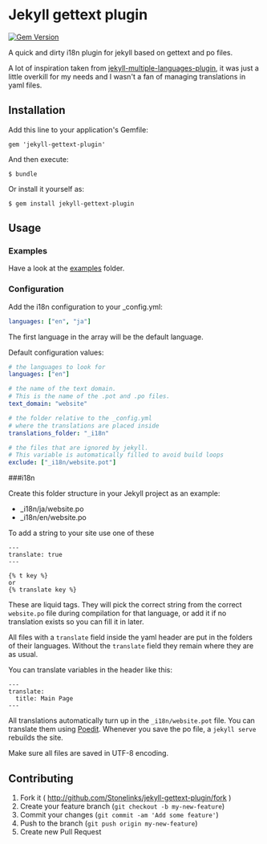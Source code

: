 # Jekyll gettext plugin

[![Gem Version](https://badge.fury.io/rb/jekyll-gettext-plugin.svg)](https://badge.fury.io/rb/jekyll-gettext-plugin)

A quick and dirty i18n plugin for jekyll based on gettext and po files.

A lot of inspiration taken from [jekyll-multiple-languages-plugin](https://github.com/screeninteraction/jekyll-multiple-languages-plugin), it was just a little overkill for my needs and I wasn't a fan of managing translations in yaml files.

## Installation

Add this line to your application's Gemfile:

    gem 'jekyll-gettext-plugin'

And then execute:

    $ bundle

Or install it yourself as:

    $ gem install jekyll-gettext-plugin

## Usage

### Examples

Have a look at the [examples](examples) folder.

### Configuration

Add the i18n configuration to your _config.yml:

```yaml
languages: ["en", "ja"]
```

The first language in the array will be the default language.

Default configuration values:

```yaml
# the languages to look for
languages: ["en"]

# the name of the text domain.
# This is the name of the .pot and .po files.
text_domain: "website"

# the folder relative to the _config.yml
# where the translations are placed inside
translations_folder: "_i18n"

# the files that are ignored by jekyll.
# This variable is automatically filled to avoid build loops
exclude: ["_i18n/website.pot"]
```

###i18n

Create this folder structure in your Jekyll project as an example:

- _i18n/ja/website.po
- _i18n/en/website.po

To add a string to your site use one of these

```liquid
---
translate: true
---

{% t key %}
or
{% translate key %}
```

These are liquid tags. They will pick the correct string from the correct `website.po` file during compilation for that language, or add it if no translation exists so you can fill it in later.

All files with a `translate` field inside the yaml header are put in the folders of their languages.
Without the `translate` field they remain where they are as usual.

You can translate variables in the header like this:

```liquid
---
translate:
  title: Main Page
---
```

All translations automatically turn up in the `_i18n/website.pot` file.
You can translate them using [Poedit](https://poedit.net/download).
Whenever you save the po file, a `jekyll serve` rebuilds the site.

Make sure all files are saved in UTF-8 encoding.

## Contributing

1. Fork it ( http://github.com/Stonelinks/jekyll-gettext-plugin/fork )
2. Create your feature branch (`git checkout -b my-new-feature`)
3. Commit your changes (`git commit -am 'Add some feature'`)
4. Push to the branch (`git push origin my-new-feature`)
5. Create new Pull Request
